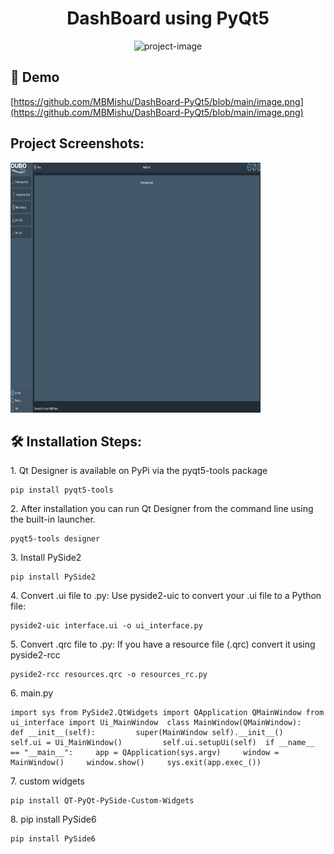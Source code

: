 <h1 align="center" id="title">DashBoard using PyQt5</h1>

<p align="center"><img src="https://socialify.git.ci/MBMishu/DashBoard-PyQt5/image?font=KoHo&amp;language=1&amp;name=1&amp;owner=1&amp;pattern=Circuit%20Board&amp;theme=Dark" alt="project-image"></p>

<h2>🚀 Demo</h2>

[https://github.com/MBMishu/DashBoard-PyQt5/blob/main/image.png](https://github.com/MBMishu/DashBoard-PyQt5/blob/main/image.png)

<h2>Project Screenshots:</h2>

<img src="https://github.com/MBMishu/DashBoard-PyQt5/blob/main/image.png" alt="project-screenshot" width="400" height="400/">

<h2>🛠️ Installation Steps:</h2>

<p>1. Qt Designer is available on PyPi via the pyqt5-tools package</p>

```
pip install pyqt5-tools
```

<p>2. After installation you can run Qt Designer from the command line using the built-in launcher.</p>

```
pyqt5-tools designer
```

<p>3. Install PySide2</p>

```
pip install PySide2
```

<p>4. Convert .ui file to .py: Use pyside2-uic to convert your .ui file to a Python file:</p>

```
pyside2-uic interface.ui -o ui_interface.py
```

<p>5. Convert .qrc file to .py: If you have a resource file (.qrc) convert it using pyside2-rcc</p>

```
pyside2-rcc resources.qrc -o resources_rc.py
```

<p>6. main.py</p>

```
import sys from PySide2.QtWidgets import QApplication QMainWindow from ui_interface import Ui_MainWindow  class MainWindow(QMainWindow):     def __init__(self):         super(MainWindow self).__init__()         self.ui = Ui_MainWindow()         self.ui.setupUi(self)  if __name__ == "__main__":     app = QApplication(sys.argv)     window = MainWindow()     window.show()     sys.exit(app.exec_())
```

<p>7. custom widgets</p>

```
pip install QT-PyQt-PySide-Custom-Widgets
```

<p>8. pip install PySide6</p>

```
pip install PySide6
```
